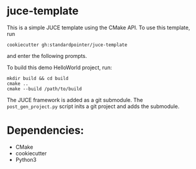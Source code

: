 # juce-template

This is a simple JUCE template using the CMake API. To use this template, run
```
cookiecutter gh:standardpointer/juce-template
```
and enter the following prompts.

To build this demo HelloWorld project, run:
```
mkdir build && cd build
cmake ..
cmake --build /path/to/build
```
The JUCE framework is added as a git submodule. The `post_gen_project.py` script inits a git project and adds the submodule.

# Dependencies:
- CMake
- cookiecutter
- Python3